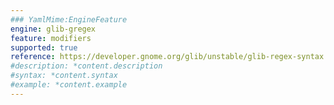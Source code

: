```yaml
---
### YamlMime:EngineFeature
engine: glib-gregex
feature: modifiers
supported: true
reference: https://developer.gnome.org/glib/unstable/glib-regex-syntax.html#id-1.5.25.11
#description: *content.description
#syntax: *content.syntax
#example: *content.example
---
```

